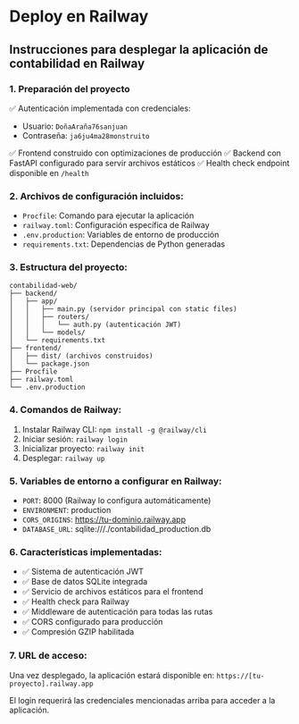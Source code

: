 # Deploy en Railway

## Instrucciones para desplegar la aplicación de contabilidad en Railway

### 1. Preparación del proyecto
✅ Autenticación implementada con credenciales:
- Usuario: `DoñaAraña76sanjuan`
- Contraseña: `ja6ju4ma28monstruito`

✅ Frontend construido con optimizaciones de producción
✅ Backend con FastAPI configurado para servir archivos estáticos
✅ Health check endpoint disponible en `/health`

### 2. Archivos de configuración incluidos:
- `Procfile`: Comando para ejecutar la aplicación
- `railway.toml`: Configuración específica de Railway
- `.env.production`: Variables de entorno de producción
- `requirements.txt`: Dependencias de Python generadas

### 3. Estructura del proyecto:
```
contabilidad-web/
├── backend/
│   ├── app/
│   │   ├── main.py (servidor principal con static files)
│   │   ├── routers/
│   │   │   └── auth.py (autenticación JWT)
│   │   └── models/
│   └── requirements.txt
├── frontend/
│   ├── dist/ (archivos construidos)
│   └── package.json
├── Procfile
├── railway.toml
└── .env.production
```

### 4. Comandos de Railway:
1. Instalar Railway CLI: `npm install -g @railway/cli`
2. Iniciar sesión: `railway login`
3. Inicializar proyecto: `railway init`
4. Desplegar: `railway up`

### 5. Variables de entorno a configurar en Railway:
- `PORT`: 8000 (Railway lo configura automáticamente)
- `ENVIRONMENT`: production
- `CORS_ORIGINS`: https://tu-dominio.railway.app
- `DATABASE_URL`: sqlite:///./contabilidad_production.db

### 6. Características implementadas:
- ✅ Sistema de autenticación JWT
- ✅ Base de datos SQLite integrada
- ✅ Servicio de archivos estáticos para el frontend
- ✅ Health check para Railway
- ✅ Middleware de autenticación para todas las rutas
- ✅ CORS configurado para producción
- ✅ Compresión GZIP habilitada

### 7. URL de acceso:
Una vez desplegado, la aplicación estará disponible en:
`https://[tu-proyecto].railway.app`

El login requerirá las credenciales mencionadas arriba para acceder a la aplicación.